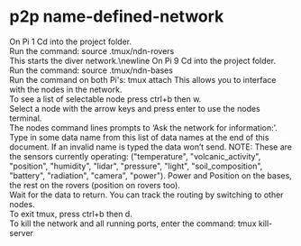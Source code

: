 # p2p name-defined-network

On Pi 1 Cd into the project folder.<br />
Run the command:  source .tmux/ndn-rovers <br />
This starts the diver network.\newline
On Pi 9 Cd into the project folder. <br />
Run the command: source .tmux/ndn-bases<br />
Run the command on both Pi's: tmux attach
This allows you to interface with the nodes in the network.<br />
To see a list of selectable node press ctrl+b then w.<br />
Select a node with the arrow keys and press enter to use the nodes terminal.<br />
The nodes command lines prompts to ‘Ask the network for information:’. Type in some data name from this list of data names at the end of this document. If an invalid name is typed the data won’t send. NOTE: These are the sensors currently operating: ("temperature", "volcanic_activity", "position", "humidity", "lidar", "pressure", "light", "soil_composition", "battery", "radiation", "camera", "power"). Power and Position on the bases, the rest on the rovers (position on rovers too).<br />
Wait for the data to return. You can track the routing by switching to other nodes.<br />
To exit tmux, press ctrl+b then d. <br />
To kill the network and all running ports, enter the command: tmux kill-server
